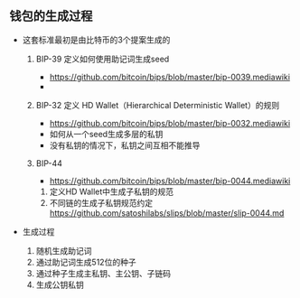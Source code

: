## 钱包的生成过程
- 这套标准最初是由比特币的3个提案生成的
    1. BIP-39 定义如何使用助记词生成seed
        - https://github.com/bitcoin/bips/blob/master/bip-0039.mediawiki
        - 
    2. BIP-32 定义 HD Wallet（Hierarchical Deterministic Wallet）的规则
        - https://github.com/bitcoin/bips/blob/master/bip-0032.mediawiki
        - 如何从一个seed生成多层的私钥
        - 没有私钥的情况下，私钥之间互相不能推导
        
    3. BIP-44 
        - https://github.com/bitcoin/bips/blob/master/bip-0044.mediawiki
        1. 定义HD Wallet中生成子私钥的规范
        2. 不同链的生成子私钥规范约定 https://github.com/satoshilabs/slips/blob/master/slip-0044.md

- 生成过程
    1. 随机生成助记词
    2. 通过助记词生成512位的种子
    3. 通过种子生成主私钥、主公钥、子链码
    4. 生成公钥私钥